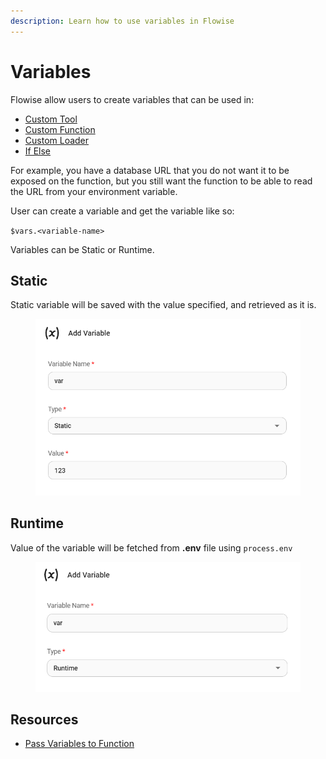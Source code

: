 ```yaml
---
description: Learn how to use variables in Flowise
---
```


# Variables

Flowise allow users to create variables that can be used in:

* [Custom Tool](../integrations/langchain/tools/custom-tool.md)
* [Custom Function](../integrations/utilities/custom-js-function.md)
* [Custom Loader](../integrations/langchain/document-loaders/custom-document-loader.md)
* [If Else](../integrations/utilities/if-else.md)

For example, you have a database URL that you do not want it to be exposed on the function, but you still want the function to be able to read the URL from your environment variable.

User can create a variable and get the variable like so:

`$vars.<variable-name>`

Variables can be Static or Runtime.

## Static

Static variable will be saved with the value specified, and retrieved as it is.

<figure><img src="../.gitbook/assets/image (13) (1).png" alt="" width="542"><figcaption></figcaption></figure>

## Runtime

Value of the variable will be fetched from **.env** file using `process.env`

<figure><img src="../.gitbook/assets/image (1) (1) (1) (1) (1) (1) (1) (1) (1) (1) (1) (1) (1) (1) (1) (1).png" alt="" width="537"><figcaption></figcaption></figure>

## Resources

* [Pass Variables to Function](../integrations/langchain/tools/custom-tool.md#pass-variables-to-function)
